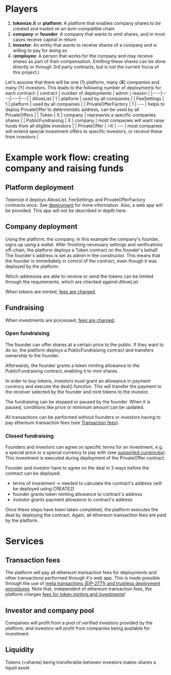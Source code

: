 # Players

1. **tokenize.it** or **platform**: A platform that enables company shares to be created and traded on an evm-compatible chain
2. **company** or **founder**: A company that wants to emit shares, and in most cases receive capital in return
3. **investor**: An entity that wants to receive shares of a company and is willing to pay for doing so
4. (**employee**: A person that works for the company and may receive shares as part of their compensation. Emitting these shares can be done directly or through 3rd party contracts, but is not the current focus of this project.)

Let's assume that there will be one (1) platform, many (**X**) companies and many (Y) investors. This leads to the following number of deployments for each contract:
| contract | number of deployments | admin | reason |
|----|----|----|---|
| AllowList | 1 | platform | used by all companies |
| FeeSettings | 1 | platform | used by all companies |
| PrivateOfferFactory | 1 | --- | helps to deploy PrivateOffer to deterministic address, can be used by all PrivateOffers |
| Token | X | company | represents a specific companies shares |
| PublicFundraising | X | company | most companies will want raise funds from all eligible investors |
| PrivateOffer | >X | --- | most companies will extend special investment offers to specific investors, or receive these from investors |

# Example work flow: creating company and raising funds

## Platform deployment

Tokenize.it deploys AllowList, FeeSettings and PrivateOfferFactory contracts once. See [deployment](deployment.md) for more information. Also, a web app will be provided. This app will not be described in depth here.

## Company deployment

Using the platform, the company, in this example the company's founder, signs up using a wallet. After finishing necessary settings and verifications off-chain, the platform deploys a Token contract on the founder's behalf. The founder's address is set as admin in the constructor. This means that the founder is immediately in control of the contract, even though it was deployed by the platform.

Which addresses are able to receive or send the tokens can be limited through the requirements, which are checked against AllowList.

When tokens are minted, [fees are charged](fees.md).

## Fundraising

When investments are processed, [fees are charged](fees.md).

### Open fundraising

The founder can offer shares at a certain price to the public. If they want to do so, the platform deploys a PublicFundraising contract and transfers ownership to the founder.

Afterwards, the founder grants a token minting allowance to the PublicFundraising contract, enabling it to mint shares.

In order to buy tokens, investors must grant an allowance in payment currency and execute the deal() function. This will transfer the payment to the receiver selected by the founder and mint tokens to the investor.

The fundraising can be stopped or paused by the founder. When it is paused, conditions like price or minimum amount can be updated.

All transactions can be performed without founders or investors having to pay ethereum transaction fees (see [Transaction fees](#transaction-fees)).

### Closed fundraising

Founders and investors can agree on specific terms for an investment, e.g. a special price or a special currency to pay with (see [supported currencies](../README.md#supported-currencies)). This investment is executed during deployment of the PrivateOffer contract.

Founder and investor have to agree on the deal in 3 ways before the contract can be deployed:

- terms of investment -> needed to calculate the contract's address (will be deployed using CREATE2)
- founder grants token minting allowance to contract's address
- investor grants payment allowance to contract's address

Once these steps have been taken completed, the platform executes the deal by deploying the contract. Again, all ethereum transaction fees are paid by the platform.

# Services

## Transaction fees

The platform will pay all ethereum transaction fees for deployments and other transactions performed through it's web app. This is made possible through the use of [meta transactions (EIP-2771) and trustless deployment procedures](../README.md#eip-2771).
Note that, independent of ethereum transaction fees, the platform charges [fees for token minting and investments](fees.md)!

## Investor and company pool

Companies will profit from a pool of verified investors provided by the platform, and investors will profit from companies being available for investment.

## Liquidity

Tokens (=shares) being transferable between investors makes shares a liquid asset.
